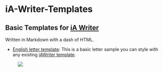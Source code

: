 # iA-Writer-Templates
## Basic Templates for [iA Writer](https://ia.net/writer) 

Written in Markdown with a dash of HTML. 

- [English letter template](https://github.com/YJPL/iA-Writer-Templates/blob/master/Letter_01.txt): This is a basic letter sample you can style with any existing [iAWriter template](https://ia.net/writer/templates). 

<figure>
<a href="https://github.com/YJPL/iA-Writer-Templates/blob/master/Letter_01.txt"><img src="https://raw.githubusercontent.com/YJPL/iA-Writer-Templates/master/Preview/iAWriter_English_letter_01_template_preview.png"/></a>
</figure>
